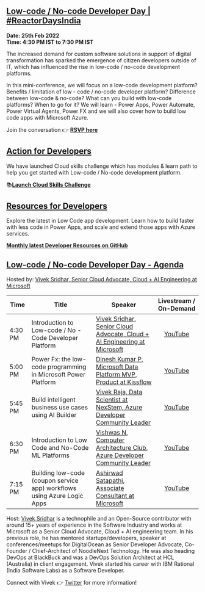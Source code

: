 ## [Low-code / No-code Developer Day | #ReactorDaysIndia](https://www.meetup.com/microsoft-reactor-bengaluru/events/283522502/)

**Date: 25th Feb 2022 </br>
Time: 4:30 PM IST to 7:30 PM IST**

The increased demand for custom software solutions in support of digital transformation has sparked the emergence of citizen developers outside of IT, which has influenced the rise in low-code / no-code development platforms.

In this mini-conference, we will focus on a low-code development platform? Benefits / limitation of low - code / no-code developer platform? Difference between low-code & no-code? What can you build with low-code platforms? When to go for it? We will learn - Power Apps, Power Automate, Power Virtual Agents, Power FX and we will also cover how to build low code apps with Microsoft Azure.

Join the conversation :point_right: [**RSVP here**](https://www.meetup.com/microsoft-reactor-bengaluru/events/283522502/)

## [Action for Developers](https://aka.ms/reactordaysIndia)

We have launched Cloud skills challenge which has modules & learn path to help you get started with Low-code / No-code development platform.

:books:[**Launch Cloud Skills Challenge**](https://aka.ms/reactordaysIndia)

## [Resources for Developers](https://github.com/microsoft/monthlyresources)

Explore the latest in Low Code app development. Learn how to build faster with less code in Power Apps, and scale and extend those apps with Azure services.

[**Monthly latest Developer Resources on GitHub**](https://github.com/microsoft/monthlyresources)

## [Low-code / No-code Developer Day - Agenda](https://www.meetup.com/microsoft-reactor-bengaluru/events/283522502/)

Hosted by: [Vivek Sridhar, Senior Cloud Advocate, Cloud + AI Engineering at Microsoft](https://twitter.com/vivek_sridhar)

|     Time     |    Title   | Speaker | Livestream / On-Demand | 
|     ---    | ---          | ---     | :---: |
| 4:30 PM   |  Introduction to Low-code / No - Code Developer Platform | [Vivek Sridhar, Senior Cloud Advocate, Cloud + AI Engineering at Microsoft](https://twitter.com/vivek_sridhar) | [YouTube](https://aka.ms/LowCode/NoCode-25/02) |
| 5:00 PM   | Power Fx: the low-code programming in Microsoft Power Platform |  [Dinesh Kumar P, Microsoft Data Platform MVP, Product at Kissflow](https://www.linkedin.com/in/dinesh-kumar-prabakaran/) | [YouTube](https://aka.ms/LowCode/NoCode-25/02) |
| 5:45 PM   |  Build intelligent business use cases using AI Builder |  [Vivek Raja, Data Scientist at NexStem, Azure Developer Community Leader](https://twitter.com/VivekRaja007) | [YouTube](https://aka.ms/LowCode/NoCode-25/02) |
| 6:30 PM   | Introduction to Low Code and No-Code ML Platforms |  [Vishwas N, Computer Architecture Club, Azure Developer Community Leader](https://www.linkedin.com/in/vishwas-n-0590591b0/) | [YouTube](https://aka.ms/LowCode/NoCode-25/02) |
| 7:15 PM   | Building low-code (coupon service app) workflows using Azure Logic Apps |  [Ashirwad Satapathi, Associate Consultant at Microsoft](https://www.linkedin.com/in/ashirwad-satapathi/) | [YouTube](https://aka.ms/LowCode/NoCode-25/02) |

Host: [Vivek Sridhar](https://twitter.com/vivek_sridhar) is a technophile and an Open-Source contributor with around 15+ years of experience in the Software Industry and works at Microsoft as a Senior Cloud Advocate, Cloud + AI engineering team. In his previous role, he has mentored startups/developers, speaker at conferences/meetups for DigitalOcean as Senior Developer Advocate, Co-Founder / Chief-Architect of NoodleNext Technology. He was also heading DevOps at BlackBuck and was a DevOps Solution Architect at HCL (Australia) in client engagement. Vivek started his career with IBM Rational (India Software Labs) as a Software Developer.

Connect with Vivek 👉 [Twitter](https://twitter.com/vivek_sridhar) for more information!


